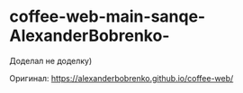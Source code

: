 # coffee-web-main-sanqe-AlexanderBobrenko-
Доделал не доделку)

Оригинал: https://alexanderbobrenko.github.io/coffee-web/
